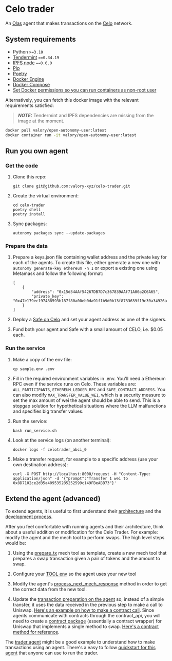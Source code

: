 # Celo trader

An [Olas](https://olas.network/) agent that makes transactions on the [Celo](https://celo.org/) network.

## System requirements

- Python `>=3.10`
- [Tendermint](https://docs.tendermint.com/v0.34/introduction/install.html) `==0.34.19`
- [IPFS node](https://docs.ipfs.io/install/command-line/#official-distributions) `==0.6.0`
- [Pip](https://pip.pypa.io/en/stable/installation/)
- [Poetry](https://python-poetry.org/)
- [Docker Engine](https://docs.docker.com/engine/install/)
- [Docker Compose](https://docs.docker.com/compose/install/)
- [Set Docker permissions so you can run containers as non-root user](https://docs.docker.com/engine/install/linux-postinstall/)

Alternatively, you can fetch this docker image with the relevant requirements satisfied:

> **_NOTE:_**  Tendermint and IPFS dependencies are missing from the image at the moment.

```bash
docker pull valory/open-autonomy-user:latest
docker container run -it valory/open-autonomy-user:latest
```

## Run you own agent

### Get the code

1. Clone this repo:

    ```
    git clone git@github.com:valory-xyz/celo-trader.git
    ```

2. Create the virtual environment:

    ```
    cd celo-trader
    poetry shell
    poetry install
    ```

3. Sync packages:

    ```
    autonomy packages sync --update-packages
    ```

### Prepare the data

1. Prepare a keys.json file containing wallet address and the private key for each of the agents. To create this file, either generate a new one with `autonomy generate-key ethereum -n 1` or export a existing one using Metamask and follow the following format:

    ```
    [
        {
            "address": "0x15d34AAf54267DB7D7c367839AAf71A00a2C6A65",
            "private_key": "0x47e179ec197488593b187f80a00eb0da91f1b9d0b13f8733639f19c30a34926a"
        }
    ]
    ```

2. Deploy a [Safe on Celo](https://app.safe.global/welcome) and set your agent address as one of the signers.

3. Fund both your agent and Safe with a small amount of CELO, i.e. $0.05 each.


### Run the service

1. Make a copy of the env file:

    ```
    cp sample.env .env
    ```

2. Fill in the required environment variables in .env. You'll need a Ethereum RPC even if the service runs on Celo. These variables are: `ALL_PARTICIPANTS`, `ETHEREUM_LEDGER_RPC` and `SAFE_CONTRACT_ADDRESS`. You can also modify `MAX_TRANSFER_VALUE_WEI`, which is a security measure to set the max amount of wei the agent should be able to send. This is a stopgap solution for hypothetical situations where the LLM malfunctions and specifies big transfer values.

3. Run the service:

    ```
    bash run_service.sh
    ```

4. Look at the service logs (on another terminal):

    ```
    docker logs -f celotrader_abci_0
    ```

5. Make a transfer request, for example to a specific address (use your own destination address):

    ```
    curl -X POST http://localhost:8000/request -H "Content-Type: application/json" -d '{"prompt":"Transfer 1 wei to 0x8D7102ce2d35a409535285252599c149FBeABB73"}'
    ```


## Extend the agent (advanced)

To extend agents, it is useful to first understand their [architecture](https://docs.autonolas.network/open-autonomy/get_started/what_is_an_agent_service/#architecture) and the [development process](https://docs.autonolas.network/open-autonomy/guides/overview_of_the_development_process/).

After you feel comfortable with running agents and their architecture, think about a useful addition or modification for the Celo Trader. For example: modify the agent and the mech tool to perform swaps. The high level steps would be:

1. Using the [prepare_tx](https://github.com/valory-xyz/mech/blob/main/packages/valory/customs/prepare_tx/prepare_tx.py) mech tool as template, create a new mech tool that prepares a swap transaction given a pair of tokens and the amount to swap.

2. Configure your [TOOL env](https://github.com/valory-xyz/celo-trader/blob/main/sample.env#L9) so the agent uses your new tool

3. Modify the agent's [process_next_mech_response](https://github.com/valory-xyz/celo-trader/blob/main/packages/valory/skills/celo_trader_abci/behaviours.py#L207) method in order to get the correct data from the new tool.

4. Update the [transaction preparation on the agent](https://github.com/valory-xyz/celo-trader/blob/main/packages/valory/skills/celo_trader_abci/behaviours.py#L173) so, instead of a simple transfer, it uses the data received in the previous step to make a call to Uniswap. [Here's an example on how to make a contract call](https://github.com/valory-xyz/price-oracle/blob/main/packages/valory/skills/price_estimation_abci/behaviours.py#L361). Since agents communicate with contracts through the contract_api, you will need to create a [contract package](https://open-aea.docs.autonolas.tech/creating-contracts/) (essentially a contract wrapper) for Uniswap that implements a single method to swap. [Here's a contract method for reference](https://github.com/valory-xyz/price-oracle/blob/main/packages/valory/contracts/offchain_aggregator/contract.py#L197).

The [trader agent](https://github.com/valory-xyz/trader) might be a good example to understand how to make transactions using an agent. There's a easy to follow [quickstart for this agent](https://github.com/valory-xyz/trader-quickstart) that anyone can use to run the trader.